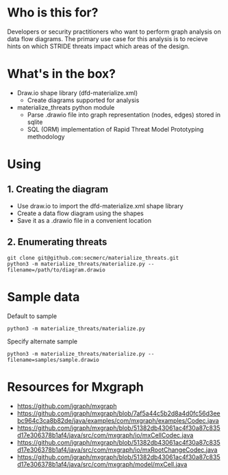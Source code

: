 # Who is this for?
Developers or security practitioners who want to perform graph analysis on data flow diagrams. The primary use case for this analysis is to recieve hints on which STRIDE threats impact which areas of the design.

# What's in the box?
* Draw.io shape library (dfd-materialize.xml)
    * Create diagrams supported for analysis
* materialize_threats python module
    * Parse .drawio file into graph representation (nodes, edges) stored in sqlite
    * SQL (ORM) implementation of Rapid Threat Model Prototyping methodology


# Using
## 1. Creating the diagram
* Use draw.io to import the dfd-materialize.xml shape library
* Create a data flow diagram using the shapes
* Save it as a .drawio file in a convenient location

## 2. Enumerating threats
```
git clone git@github.com:secmerc/materialize_threats.git
python3 -m materialize_threats/materialize.py --filename=/path/to/diagram.drawio
```

# Sample data
Default to sample
```
python3 -m materialize_threats/materialize.py
```

Specify alternate sample
```
python3 -m materialize_threats/materialize.py --filename=samples/sample.drawio
```

# Resources for Mxgraph
* https://github.com/jgraph/mxgraph
* https://github.com/jgraph/mxgraph/blob/7af5a44c5b2d8a4d0fc56d3eebc964c3ca8b82de/java/examples/com/mxgraph/examples/Codec.java
* https://github.com/jgraph/mxgraph/blob/51382db43061ac4f30a87c835d17e306378b1af4/java/src/com/mxgraph/io/mxCellCodec.java
* https://github.com/jgraph/mxgraph/blob/51382db43061ac4f30a87c835d17e306378b1af4/java/src/com/mxgraph/io/mxRootChangeCodec.java
* https://github.com/jgraph/mxgraph/blob/51382db43061ac4f30a87c835d17e306378b1af4/java/src/com/mxgraph/model/mxCell.java

